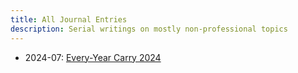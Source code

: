 ```yaml
---
title: All Journal Entries
description: Serial writings on mostly non-professional topics
---
```


- 2024-07: [Every-Year Carry 2024](/eyc-2024)